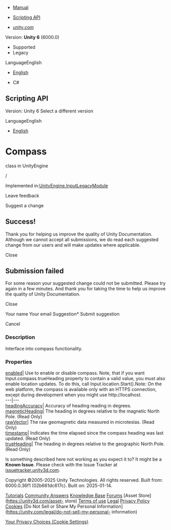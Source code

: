 [ ]()

  * [Manual](../Manual/index.html)
  * [Scripting API](../ScriptReference/index.html)

  * [unity.com](https://unity.com/)

Version: **Unity 6** (6000.0)

  * Supported
  * Legacy

LanguageEnglish

  * [English]()

  * C#

[ ](https://docs.unity3d.com)

## Scripting API

Version: Unity 6 Select a different version

LanguageEnglish

  * [English]()

# Compass

class in UnityEngine

/

Implemented
in:[UnityEngine.InputLegacyModule](UnityEngine.InputLegacyModule.html)

Leave feedback

Suggest a change

## Success!

Thank you for helping us improve the quality of Unity Documentation. Although
we cannot accept all submissions, we do read each suggested change from our
users and will make updates where applicable.

Close

## Submission failed

For some reason your suggested change could not be submitted. Please <a>try
again</a> in a few minutes. And thank you for taking the time to help us
improve the quality of Unity Documentation.

Close

Your name Your email Suggestion* Submit suggestion

Cancel

[ ]()

### Description

Interface into compass functionality.

### Properties

[enabled](Compass-enabled.html)| Use to enable or disable compass. Note, that
if you want Input.compass.trueHeading property to contain a valid value, you
must also enable location updates. To do this, call
Input.location.Start().Note: On the web platform, the compass is available
only with an HTTPS connection, except during development when you might use
http://localhost.  
---|---  
[headingAccuracy](Compass-headingAccuracy.html)| Accuracy of heading reading
in degrees.  
[magneticHeading](Compass-magneticHeading.html)| The heading in degrees
relative to the magnetic North Pole. (Read Only)  
[rawVector](Compass-rawVector.html)| The raw geomagnetic data measured in
microteslas. (Read Only)  
[timestamp](Compass-timestamp.html)| Indicates the time elapsed since the
compass heading was last updated. (Read Only)  
[trueHeading](Compass-trueHeading.html)| The heading in degrees relative to
the geographic North Pole. (Read Only)  
  
Is something described here not working as you expect it to? It might be a
**Known Issue**. Please check with the Issue Tracker at
[issuetracker.unity3d.com](https://issuetracker.unity3d.com).

Copyright ©2005-2025 Unity Technologies. All rights reserved. Built from:
6000.0.36f1 (02b661dc617c). Built on: 2025-01-14.

[Tutorials](https://unity3d.com/learn) [Community
Answers](https://answers.unity3d.com) [Knowledge
Base](https://support.unity3d.com/hc/en-us)
[Forums](https://forum.unity3d.com) [Asset Store](https://unity3d.com/asset-
store) [Terms of use](https://docs.unity3d.com/Manual/TermsOfUse.html)
[Legal](https://unity.com/legal) [Privacy
Policy](https://unity.com/legal/privacy-policy)
[Cookies](https://unity.com/legal/cookie-policy) [Do Not Sell or Share My
Personal Information](https://unity.com/legal/do-not-sell-my-personal-
information)

[Your Privacy Choices (Cookie Settings)](javascript:void\(0\);)

